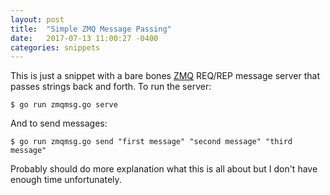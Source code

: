 ```yaml
---
layout: post
title:  "Simple ZMQ Message Passing"
date:   2017-07-13 11:00:27 -0400
categories: snippets
---
```


This is just a snippet with a bare bones [ZMQ](http://zeromq.org/) REQ/REP message server that passes strings back and forth. To run the server:

```
$ go run zmqmsg.go serve
```

And to send messages:

```
$ go run zmqmsg.go send "first message" "second message" "third message"
```

Probably should do more explanation what this is all about but I don't have enough time unfortunately.

<script src="https://gist.github.com/bbengfort/fea8fb32349384fbd463f5a9662ecc41.js"></script>

